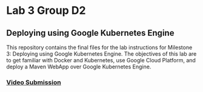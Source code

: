 # Lab 3 Group D2
## Deploying using Google Kubernetes Engine
This repository contains the final files for the lab instructions for Milestone 3: Deploying using Google Kubernetes Engine. The objectives of this lab are to get familiar with Docker and Kubernetes, use Google Cloud Platform, and deploy a Maven WebApp over Google Kubernetes Engine.
### [Video Submission]()
